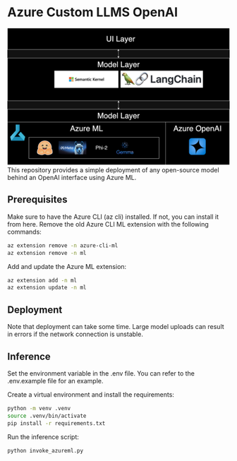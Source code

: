 # Azure Custom LLMS OpenAI

![propietary and open-source models behind a unified interface](./assets/azure-opensource.png)
This repository provides a simple deployment of any open-source model behind an OpenAI interface using Azure ML.

## Prerequisites

Make sure to have the Azure CLI (az cli) installed. If not, you can install it from here.
Remove the old Azure CLI ML extension with the following commands:

```bash
az extension remove -n azure-cli-ml
az extension remove -n ml
```

Add and update the Azure ML extension:

```bash
az extension add -n ml
az extension update -n ml
```

## Deployment

Note that deployment can take some time. Large model uploads can result in errors if the network connection is unstable.

## Inference

Set the environment variable in the .env file. You can refer to the .env.example file for an example.

Create a virtual environment and install the requirements:

```bash
python -m venv .venv
source .venv/bin/activate
pip install -r requirements.txt
```

Run the inference script:

```bash
python invoke_azureml.py
```
